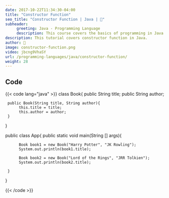 ```yaml
---
date: 2017-10-22T11:34:30-04:00
title: "Constructor Function"
seo_title: "Constructor Function | Java | 🦒"
subheader:
     greeting: Java - Programming Language
     description: This course covers the basics of programming in Java. Work your way through the videos/articles and I'll teach you everything you need to know to start your programming journey!
description: This tutorial covers constructor function in Java.
author: 🦒
image: constructor-function.png
video: jbcng9VhaSY
url: /programming-languages/java/constructor-function/
weight: 28
---
```


## Code

{{< code lang="java" >}}
class Book{
     public String title;
     public String author;

     public Book(String title, String author){
          this.title = title;
          this.author = author;
     }

}

public class App{
     public static void main(String [] args){

          Book book1 = new Book("Harry Potter", "JK Rowling");
          System.out.println(book1.title);

          Book book2 = new Book("Lord of the Rings", "JRR Tolkien");
          System.out.println(book2.title);

     }
}

{{< /code >}}